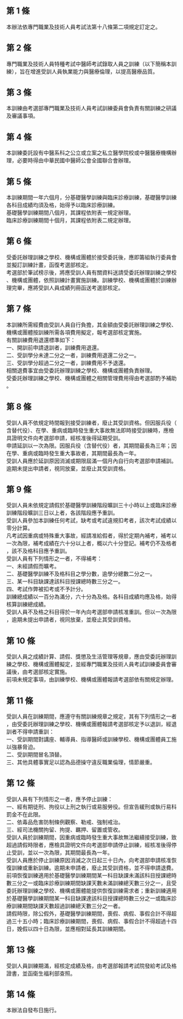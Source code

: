 第 1 條
-------
本辦法依專門職業及技術人員考試法第十八條第二項規定訂定之。

第 2 條
-------
專門職業及技術人員特種考試中醫師考試錄取人員之訓練（以下簡稱本訓  
練），旨在增進受訓人員執業能力與醫療倫理，以提高醫療品質。

第 3 條
-------
本訓練由考選部專門職業及技術人員考試訓練委員會負責有關訓練之研議  
及審議事項。

第 4 條
-------
本訓練委託設有中醫系科之公立或立案之私立醫學院校或中醫醫療機構辦  
理，必要時得由中華民國中醫師公會全國聯合會辦理。

第 5 條
-------
本訓練期間一年六個月，分基礎醫學訓練與臨床診療訓練，基礎醫學訓練  
各科目成績均須及格，始得予以臨床診療訓練。  
基礎醫學訓練期間八個月，其課程依附表一規定辦理。  
臨床診療訓練期間十個月，其課程依附表二規定辦理。

第 6 條
-------
受委託辦理訓練之學校、機構或團體於接受委託後，應即籌組執行委員會  
並擬訂訓練計畫，函復考選部核定。  
考選部於筆試榜示後，將應受訓人員有關資料送請受委託辦理訓練之學校  
、機構或團體，依照訓練計畫實施訓練。訓練學校、機構或團體於訓練辦  
理完畢，應將受訓人員成績列冊函送考選部核定。

第 7 條
-------
本訓練所需經費由受訓人員自行負擔，其金額由受委託辦理訓練之學校、  
機構或團體按訓練所需各項費用擬定，報考選部核定實施。  
有關訓練費用退還標準如下：  
一、開訓前申請退訓者，訓練費用退還。  
二、受訓學分未達二分之一者，訓練費用退還二分之一。  
三、受訓學分超過二分之一者，訓練費用不予退還。  
相關退費事宜由受委託辦理訓練之學校、機構或團體負責辦理。  
受委託辦理訓練之學校、機構或團體之相關管理費用得由考選部酌予補助  
。

第 8 條
-------
受訓人員不依規定時間報到接受訓練者，廢止其受訓資格。但因服兵役（  
含替代役）、在學、重病或臨時發生重大事故無法即時接受訓練時，應檢  
具證明文件向考選部申請，經核准後得延期受訓。  
申請延訓以一次為限。因服兵役（含替代役）者，其期間最長為三年；因  
在學、重病或臨時發生重大事故者，其期間最長為一年。  
受訓人員應於延訓原因消滅或期限屆滿一個月內自行向考選部申請補訓。  
逾期未提出申請者，視同放棄，並廢止其受訓資格。

第 9 條
-------
受訓人員未依規定請假於基礎醫學訓練階段曠訓三十小時以上或臨床診療  
訓練階段曠訓三日以上者，各該階段應予重訓。  
受訓人員參加本訓練任何考試，缺考或考試違規扣考者，該次考試成績以  
零分計算。  
凡考試因重病或特殊重大事故，經請准給假者，得於定期內補考，補考以  
一次為限，補考成績在六十分以上者，概以六十分登記。補考仍不及格者  
，該不及格科目應予重訓。  
受訓人員有下列情形之一者，不得補考：  
一、未經請假而曠考。  
二、基礎醫學訓練不及格科目之學分數，逾學分總數二分之一。  
三、某一科目缺課達該科目授課總時數三分之一。  
四、考試作弊被扣考或不予計分。  
訓練總成績以一百分為滿分，六十分為及格。各科目成績均應及格，始得  
核算訓練總成績。  
受訓人員不及格之科目得於一年內向考選部申請核准重訓。但以一次為限  
，逾期未提出申請者，視同放棄，並廢止其受訓資格。

第 10 條
--------
受訓人員之成績計算、請假、獎懲及生活管理等規章，應由受委託辦理訓  
練之學校、機構或團體擬定，並經專門職業及技術人員考試訓練委員會審  
議後，由考選部核定實施。  
前項未規定事項，由訓練學校、機構或團體報請考選部依有關規定辦理。

第 11 條
--------
受訓人員在訓練期間，應遵守有關訓練規章之規定，其有下列情形之一者  
，由受委託辦理訓練之學校、機構或團體報請考選部核定予以退訓，經退  
訓者不得申請重訓：  
一、受訓期間對講座、輔導員、指導醫師或訓練學校、機構或團體員工施  
    以強暴脅迫。  
二、受訓期間冒名頂替。  
三、其他具體事實足以認為品德操守違反職業倫理，情節嚴重。

第 12 條
--------
受訓人員有下列情形之一者，應予停止訓練：  
一、經有期徒刑、拘役以上刑之執行或易服勞役。但宣告緩刑或執行易科  
    罰金不在此限。  
二、依毒品危害防制條例觀察、勒戒、強制戒治。  
三、經司法機關拘留、拘提、羈押、留置或管收。  
受訓人員於訓練期間，因重病或臨時發生重大事故無法繼續接受訓練，致  
超過請假時限者，應檢具證明文件向考選部申請停止訓練，經核准後得停  
止受訓，並以一次為限，其期間最長為一年。  
受訓人員應於停止訓練原因消滅之次日起三十日內，向考選部申請核准恢  
復訓練或重新訓練。逾期未申請者，廢止其受訓資格，並不得申請退費。  
前項恢復訓練適用於基礎醫學訓練期間某一科目缺課未滿該科目授課總時  
數三分之一或臨床診療訓練期間缺課天數未滿訓練總天數三分之一，且受  
委託辦理訓練之學校、機構或團體能提供恢復訓練需求者；重新訓練適用  
於基礎醫學訓練期間某一科目缺課達該科目授課總時數三分之一或臨床診  
療訓練期間缺課天數超過訓練總天數三分之一者。  
請假時限，除公假外，基礎醫學訓練期間，喪假、病假、事假合計不得超  
過三十五小時；臨床診療訓練期間，喪假、病假、事假合計不得超過十四  
日，娩假以四十日為限，並應相對延長其訓練期間。

第 13 條
--------
受訓人員訓練期滿，經核定成績及格，由考選部報請考試院發給考試及格  
證書，並函衛生福利部查照。

第 14 條
--------
本辦法自發布日施行。

